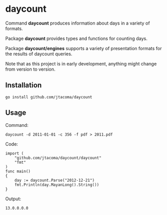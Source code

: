 daycount
========

Command **daycount** produces information about days in a variety of formats.

Package **daycount** provides types and functions for counting days.

Package **daycount/engines** supports a variety of presentation formats for the results of daycount queries.

Note that as this project is in early development, anything might change from version to version.

Installation
------------

    go install github.com/jtacoma/daycount

Usage
-----

Command:

    daycount -d 2011-01-01 -c 356 -f pdf > 2011.pdf

Code:

    import (
        "github.com/jtacoma/daycount/daycount"
        "fmt"
    )
    func main()
    {
        day := daycount.Parse("2012-12-21")
        fmt.Println(day.MayanLong().String())
    }

Output:

    13.0.0.0.0


